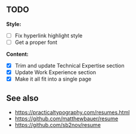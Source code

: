 ## TODO

**Style:**

- [ ] Fix hyperlink highlight style
- [ ] Get a proper font

**Content:**

- [x] Trim and update Technical Expertise section
- [x] Update Work Experience section
- [x] Make it all fit into a single page

## See also

* https://practicaltypography.com/resumes.html
* https://github.com/matthewbauer/resume
* https://github.com/sb2nov/resume
